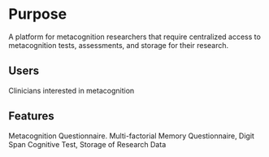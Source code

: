# Purpose
A platform for metacognition researchers that require centralized access to metacognition tests, assessments, and storage for their research.

## Users
Clinicians interested in metacognition

## Features
Metacognition Questionnaire. Multi-factorial Memory Questionnaire, Digit Span Cognitive Test, Storage of Research Data
